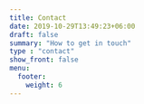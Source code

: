 ```yaml
---
title: Contact
date: 2019-10-29T13:49:23+06:00
draft: false
summary: "How to get in touch"
type : "contact"
show_front: false
menu:
  footer:
    weight: 6
---
```



